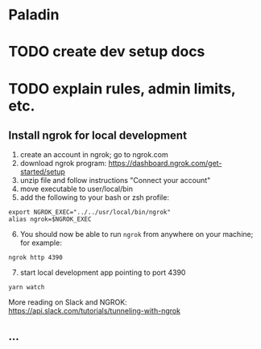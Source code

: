 # Paladin

# TODO create dev setup docs

# TODO explain rules, admin limits, etc.

## Install ngrok for local development

1. create an account in ngrok; go to ngrok.com
2. download ngrok program: https://dashboard.ngrok.com/get-started/setup
3. unzip file and follow instructions "Connect your account"
4. move executable to user/local/bin
5. add the following to your bash or zsh profile:

```
export NGROK_EXEC="../../usr/local/bin/ngrok"
alias ngrok=$NGROK_EXEC
```

6. You should now be able to run `ngrok` from anywhere on your machine; for example:

```
ngrok http 4390
```

7. start local development app pointing to port 4390

```
yarn watch
```

More reading on Slack and NGROK:
https://api.slack.com/tutorials/tunneling-with-ngrok

## ...
